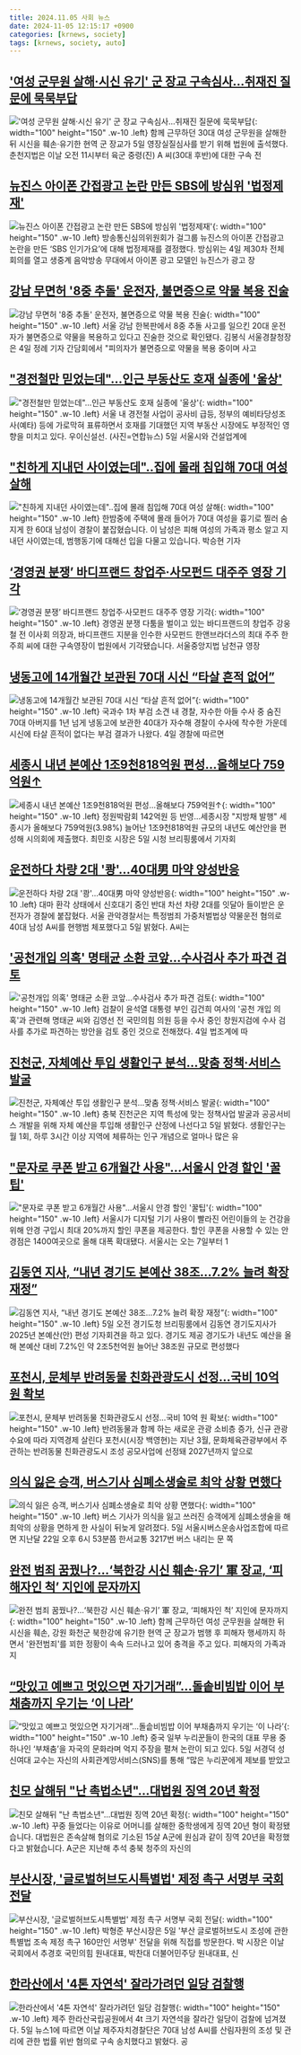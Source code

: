 ```yaml
---
title: 2024.11.05 사회 뉴스
date: 2024-11-05 12:15:17 +0900
categories: [krnews, society]
tags: [krnews, society, auto]
---
```

## ['여성 군무원 살해·시신 유기' 군 장교 구속심사…취재진 질문에 묵묵부답](https://n.news.naver.com/mnews/article/421/0007887789)

!['여성 군무원 살해·시신 유기' 군 장교 구속심사…취재진 질문에 묵묵부답](https://mimgnews.pstatic.net/image/origin/421/2024/11/05/7887789.jpg?type=nf220_150){: width="100" height="150" .w-10 .left}
함께 근무하던 30대 여성 군무원을 살해한 뒤 시신을 훼손·유기한 현역 군 장교가 5일 영장실질심사를 받기 위해 법원에 출석했다. 춘천지법은 이날 오전 11시부터 육군 중령(진) A 씨(30대 후반)에 대한 구속 전

## [뉴진스 아이폰 간접광고 논란 만든 SBS에 방심위 '법정제재'](https://n.news.naver.com/mnews/article/018/0005877133)

![뉴진스 아이폰 간접광고 논란 만든 SBS에 방심위 '법정제재'](https://mimgnews.pstatic.net/image/origin/018/2024/11/04/5877133.jpg?type=nf220_150){: width="100" height="150" .w-10 .left}
방송통신심의위원회가 걸그룹 뉴진스의 아이폰 간접광고 논란을 만든 ‘SBS 인기가요’에 대해 법정제재를 결정했다. 방심위는 4일 제30차 전체 회의를 열고 생중계 음악방송 무대에서 아이폰 광고 모델인 뉴진스가 광고 장

## [강남 무면허 '8중 추돌' 운전자, 불면증으로 약물 복용 진술](https://n.news.naver.com/mnews/article/277/0005494573)

![강남 무면허 '8중 추돌' 운전자, 불면증으로 약물 복용 진술](https://mimgnews.pstatic.net/image/origin/277/2024/11/04/5494573.jpg?type=nf220_150){: width="100" height="150" .w-10 .left}
서울 강남 한복판에서 8중 추돌 사고를 일으킨 20대 운전자가 불면증으로 약물을 복용하고 있다고 진술한 것으로 확인됐다. 김봉식 서울경찰청장은 4일 정례 기자 간담회에서 "피의자가 불면증으로 약물을 복용 중이며 사고

## ["경전철만 믿었는데"…인근 부동산도 호재 실종에 '울상'](https://n.news.naver.com/mnews/article/018/0005877176)

!["경전철만 믿었는데"…인근 부동산도 호재 실종에 '울상'](https://mimgnews.pstatic.net/image/origin/018/2024/11/05/5877176.jpg?type=nf220_150){: width="100" height="150" .w-10 .left}
서울 내 경전철 사업이 공사비 급등, 정부의 예비타당성조사(예타) 등에 가로막혀 표류하면서 호재를 기대했던 지역 부동산 시장에도 부정적인 영향을 미치고 있다. 우이신설선. (사진=연합뉴스) 5일 서울시와 건설업계에

## ["친하게 지내던 사이였는데"..집에 몰래 침입해 70대 여성 살해](https://n.news.naver.com/mnews/article/660/0000072181)

!["친하게 지내던 사이였는데"..집에 몰래 침입해 70대 여성 살해](https://mimgnews.pstatic.net/image/origin/660/2024/11/04/72181.jpg?type=nf220_150){: width="100" height="150" .w-10 .left}
한밤중에 주택에 몰래 들어가 70대 여성을 흉기로 찔러 숨지게 한 60대 남성이 경찰이 붙잡혔습니다. 이 남성은 피해 여성의 가족과 평소 알고 지내던 사이였는데, 범행동기에 대해선 입을 다물고 있습니다. 박승현 기자

## [‘경영권 분쟁’ 바디프랜드 창업주·사모펀드 대주주 영장 기각](https://n.news.naver.com/mnews/article/056/0011831710)

![‘경영권 분쟁’ 바디프랜드 창업주·사모펀드 대주주 영장 기각](https://mimgnews.pstatic.net/image/origin/056/2024/11/05/11831710.jpg?type=nf220_150){: width="100" height="150" .w-10 .left}
경영권 분쟁 다툼을 벌이고 있는 바디프랜드의 창업주 강웅철 전 이사회 의장과, 바디프랜드 지분을 인수한 사모펀드 한앤브라더스의 최대 주주 한주희 씨에 대한 구속영장이 법원에서 기각됐습니다. 서울중앙지법 남천규 영장

## [냉동고에 14개월간 보관된 70대 시신 “타살 흔적 없어”](https://n.news.naver.com/mnews/article/009/0005390541)

![냉동고에 14개월간 보관된 70대 시신 “타살 흔적 없어”](https://mimgnews.pstatic.net/image/origin/009/2024/11/04/5390541.jpg?type=nf220_150){: width="100" height="150" .w-10 .left}
국과수 1차 부검 소견 내 경찰, 자수한 아들 수사 중 숨진 70대 아버지를 1년 넘게 냉동고에 보관한 40대가 자수해 경찰이 수사에 착수한 가운데 시신에 타살 흔적이 없다는 부검 결과가 나왔다. 4일 경찰에 따르면

## [세종시 내년 본예산 1조9천818억원 편성…올해보다 759억원↑](https://n.news.naver.com/mnews/article/001/0015026201)

![세종시 내년 본예산 1조9천818억원 편성…올해보다 759억원↑](https://mimgnews.pstatic.net/image/origin/001/2024/11/05/15026201.jpg?type=nf220_150){: width="100" height="150" .w-10 .left}
정원박람회 142억원 등 반영…세종시장 "지방채 발행" 세종시가 올해보다 759억원(3.98%) 늘어난 1조9천818억원 규모의 내년도 예산안을 편성해 시의회에 제출했다. 최민호 시장은 5일 시청 브리핑룸에서 기자회

## [운전하다 차량 2대 '쾅'…40대男 마약 양성반응](https://n.news.naver.com/mnews/article/014/0005263146)

![운전하다 차량 2대 '쾅'…40대男 마약 양성반응](https://mimgnews.pstatic.net/image/origin/014/2024/11/05/5263146.jpg?type=nf220_150){: width="100" height="150" .w-10 .left}
대마 환각 상태에서 신호대기 중인 반대 차선 차량 2대를 잇달아 들이받은 운전자가 경찰에 붙잡혔다. 서울 관악경찰서는 특정범죄 가중처벌법상 약물운전 혐의로 40대 남성 A씨를 현행범 체포했다고 5일 밝혔다. A씨는

## ['공천개입 의혹' 명태균 소환 코앞…수사검사 추가 파견 검토](https://n.news.naver.com/mnews/article/421/0007886972)

!['공천개입 의혹' 명태균 소환 코앞…수사검사 추가 파견 검토](https://mimgnews.pstatic.net/image/origin/421/2024/11/04/7886972.jpg?type=nf220_150){: width="100" height="150" .w-10 .left}
검찰이 윤석열 대통령 부인 김건희 여사의 '공천 개입 의혹'과 관련해 명태균 씨와 김영선 전 국민의힘 의원 등을 수사 중인 창원지검에 수사 검사를 추가로 파견하는 방안을 검토 중인 것으로 전해졌다. 4일 법조계에 따

## [진천군, 자체예산 투입 생활인구 분석…맞춤 정책·서비스 발굴](https://n.news.naver.com/mnews/article/421/0007887441)

![진천군, 자체예산 투입 생활인구 분석…맞춤 정책·서비스 발굴](https://mimgnews.pstatic.net/image/origin/421/2024/11/05/7887441.jpg?type=nf220_150){: width="100" height="150" .w-10 .left}
충북 진천군은 지역 특성에 맞는 정책사업 발굴과 공공서비스 개발을 위해 자체 예산을 투입해 생활인구 산정에 나선다고 5일 밝혔다. 생활인구는 월 1회, 하루 3시간 이상 지역에 체류하는 인구 개념으로 얼마나 많은 유

## ["문자로 쿠폰 받고 6개월간 사용"...서울시 안경 할인 '꿀팁'](https://n.news.naver.com/mnews/article/014/0005263232)

!["문자로 쿠폰 받고 6개월간 사용"...서울시 안경 할인 '꿀팁'](https://mimgnews.pstatic.net/image/origin/014/2024/11/05/5263232.jpg?type=nf220_150){: width="100" height="150" .w-10 .left}
서울시가 디지털 기기 사용이 빨라진 어린이들의 눈 건강을 위해 안경 구입시 최대 20%까지 할인 쿠폰을 제공한다. 할인 쿠폰을 사용할 수 있는 안경점은 1400여곳으로 올해 대폭 확대됐다. 서울시는 오는 7일부터 1

## [김동연 지사, “내년 경기도 본예산 38조…7.2% 늘려 확장 재정”](https://n.news.naver.com/mnews/article/666/0000056025)

![김동연 지사, “내년 경기도 본예산 38조…7.2% 늘려 확장 재정”](https://mimgnews.pstatic.net/image/origin/666/2024/11/05/56025.jpg?type=nf220_150){: width="100" height="150" .w-10 .left}
5일 오전 경기도청 브리핑룸에서 김동연 경기도지사가 2025년 본예산(안) 편성 기자회견을 하고 있다. 경기도 제공 경기도가 내년도 예산을 올해 본예산 대비 7.2%인 약 2조5천억원 늘어난 38조원 규모로 편성했다

## [포천시, 문체부 반려동물 친화관광도시 선정…국비 10억 원 확보](https://n.news.naver.com/mnews/article/002/0002357814)

![포천시, 문체부 반려동물 친화관광도시 선정…국비 10억 원 확보](https://mimgnews.pstatic.net/image/origin/002/2024/11/05/2357814.jpg?type=nf220_150){: width="100" height="150" .w-10 .left}
반려동물과 함께 하는 새로운 관광 소비층 증가, 신규 관광 수요에 따라 지역경제 살린다 포천시(시장 백영현)는 지난 3월, 문화체육관광부에서 주관하는 반려동물 친화관광도시 조성 공모사업에 선정돼 2027년까지 앞으로

## [의식 잃은 승객, 버스기사 심폐소생술로 최악 상황 면했다](https://n.news.naver.com/mnews/article/081/0003492519)

![의식 잃은 승객, 버스기사 심폐소생술로 최악 상황 면했다](https://mimgnews.pstatic.net/image/origin/081/2024/11/05/3492519.jpg?type=nf220_150){: width="100" height="150" .w-10 .left}
버스 기사가 의식을 잃고 쓰러진 승객에게 심폐소생술을 해 최악의 상황을 면하게 한 사실이 뒤늦게 알려졌다. 5일 서울시버스운송사업조합에 따르면 지난달 22일 오후 6시 53분쯤 한서교통 3217번 버스 내리는 문 쪽

## [완전 범죄 꿈꿨나?…‘북한강 시신 훼손·유기’ 軍 장교, ‘피해자인 척’ 지인에 문자까지](https://n.news.naver.com/mnews/article/016/0002383453)

![완전 범죄 꿈꿨나?…‘북한강 시신 훼손·유기’ 軍 장교, ‘피해자인 척’ 지인에 문자까지](https://mimgnews.pstatic.net/image/origin/016/2024/11/04/2383453.jpg?type=nf220_150){: width="100" height="150" .w-10 .left}
함께 근무하던 여성 군무원을 살해한 뒤 시신을 훼손, 강원 화천군 북한강에 유기한 현역 군 장교가 범행 후 피해자 행세까지 하면서 '완전범죄'를 꾀한 정황이 속속 드러나고 있어 충격을 주고 있다. 피해자의 가족과 지

## [“맛있고 예쁘고 멋있으면 자기거래”…돌솥비빔밥 이어 부채춤까지 우기는 ‘이 나라’](https://n.news.naver.com/mnews/article/009/0005391031)

![“맛있고 예쁘고 멋있으면 자기거래”…돌솥비빔밥 이어 부채춤까지 우기는 ‘이 나라’](https://mimgnews.pstatic.net/image/origin/009/2024/11/05/5391031.jpg?type=nf220_150){: width="100" height="150" .w-10 .left}
중국 일부 누리꾼들이 한국의 대표 무용 중 하나인 ‘부채춤’을 자국의 문화라며 억지 주장을 펼쳐 논란이 되고 있다. 5일 서경덕 성신여대 교수는 자신의 사회관계망서비스(SNS)를 통해 “많은 누리꾼에게 제보를 받았고

## [친모 살해뒤 "난 촉법소년"...대법원 징역 20년 확정](https://n.news.naver.com/mnews/article/437/0000417051)

![친모 살해뒤 "난 촉법소년"...대법원 징역 20년 확정](https://mimgnews.pstatic.net/image/origin/437/2024/11/05/417051.jpg?type=nf220_150){: width="100" height="150" .w-10 .left}
꾸중 들었다는 이유로 어머니를 살해한 중학생에게 징역 20년 형이 확정됐습니다. 대법원은 존속살해 혐의로 기소된 15살 A군에 원심과 같이 징역 20년을 확정했다고 밝혔습니다. A군은 지난해 추석 충북 청주의 자신의

## [부산시장, '글로벌허브도시특별법' 제정 촉구 서명부 국회 전달](https://n.news.naver.com/mnews/article/003/0012883956)

![부산시장, '글로벌허브도시특별법' 제정 촉구 서명부 국회 전달](https://mimgnews.pstatic.net/image/origin/003/2024/11/05/12883956.jpg?type=nf220_150){: width="100" height="150" .w-10 .left}
박형준 부산시장은 5일 '부산 글로벌허브도시 조성에 관한 특별법 조속 제정 촉구 160만인 서명부' 전달을 위해 직접를 방문한다. 박 시장은 이날 국회에서 추경호 국민의힘 원내대표, 박찬대 더불어민주당 원내대표, 신

## [한라산에서 '4톤 자연석' 잘라가려던 일당 검찰행](https://n.news.naver.com/mnews/article/008/0005110082)

![한라산에서 '4톤 자연석' 잘라가려던 일당 검찰행](https://mimgnews.pstatic.net/image/origin/008/2024/11/05/5110082.jpg?type=nf220_150){: width="100" height="150" .w-10 .left}
제주 한라산국립공원에서 4t 크기 자연석을 잘라간 일당이 검찰에 넘겨졌다. 5일 뉴스1에 따르면 이날 제주자치경찰단은 70대 남성 A씨를 산림자원의 조성 및 관리에 관한 법률 위반 혐의로 구속 송치했다고 밝혔다. 공

